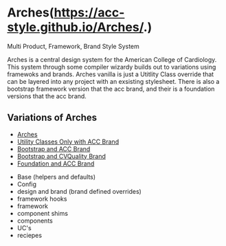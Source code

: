 # Arches(https://acc-style.github.io/Arches/.)

Multi Product, Framework, Brand Style System

Arches is a central design system for the American College of Cardiology. This system through some compiler wizardy builds out to variations using framewoks and brands. Arches vanilla is just a Utitlity Class override that can be layered into any project with an exsisting stylesheet. There is also a bootstrap framework version that the acc brand, and their is a foundation versions that the acc brand.

## Variations of Arches

-   [Arches](index.html)
-   [Utility Classes Only with ACC Brand](uconly_acc/)
-   [Bootstrap and ACC Brand](boot_acc/)
-   [Bootstrap and CVQuality Brand](boot_cvquality/)
-   [Foundation and ACC Brand](zurb_acc/)

*   Base (helpers and defaults)
*   Config
*   design and brand (brand defined overrides)
*   framework hooks
*   framework
*   component shims
*   components
*   UC's
*   reciepes
